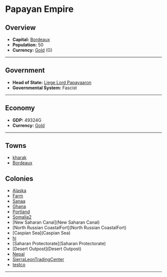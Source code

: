 # Papayan Empire

## Overview

- **Capital:** [Bordeaux](Bordeaux)
- **Population:** 50
- **Currency:** [Gold](Gold) (G)

---

## Government

- **Head of State:** [Liege Lord Papayaaron](Papayaaron)
- **Governmental System:** Fascist

---

## Economy

- **GDP:** 49324G
- **Currency:** [Gold](Gold)

---

## Towns

- [kharak](kharak)
- [Bordeaux](Bordeaux)

## Colonies

- [Alaska](Alaska)
- [Farm](Farm)
- [Sanaa](Sanaa)
- [Ghana](Ghana)
- [Portland](Portland)
- [Somalia2](Somalia2)
- [New Saharan Canal](New Saharan Canal)
- [North Russian CoastalFort](North Russian CoastalFort)
- [Caspian Sea](Caspian Sea)
- [hi](hi)
- [Saharan Protectorate](Saharan Protectorate)
- [Desert Outpost](Desert Outpost)
- [Nepal](Nepal)
- [SierraLeonTradingCenter](SierraLeonTradingCenter)
- [testco](testco)

---